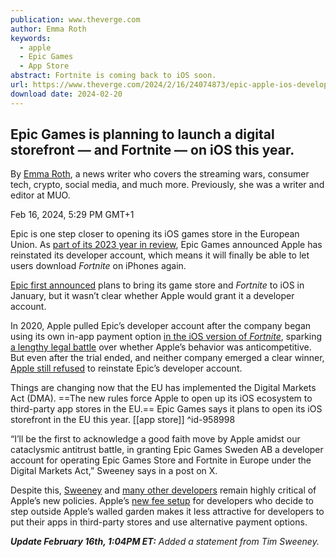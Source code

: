 ```yaml
---
publication: www.theverge.com
author: Emma Roth
keywords:
  - apple
  - Epic Games
  - App Store
abstract: Fortnite is coming back to iOS soon.
url: https://www.theverge.com/2024/2/16/24074873/epic-apple-ios-developer-account-eu-games-store-fortnite
download date: 2024-02-20
---
```

## Epic Games is planning to launch a digital storefront — and Fortnite — on iOS this year.

By [Emma Roth](https://www.theverge.com/authors/emma-roth), a news writer who covers the streaming wars, consumer tech, crypto, social media, and much more. Previously, she was a writer and editor at MUO.

Feb 16, 2024, 5:29 PM GMT+1

Epic is one step closer to opening its iOS games store in the European Union. As [part of its 2023 year in review](https://store.epicgames.com/en-US/news/epic-games-store-2023-year-in-review), Epic Games announced Apple has reinstated its developer account, which means it will finally be able to let users download *Fortnite* on iPhones again. 

[Epic first announced](https://www.theverge.com/2024/1/25/24050800/epic-games-store-fortnite-apple-ios-launch-eu-dma) plans to bring its game store and *Fortnite* to iOS in January, but it wasn’t clear whether Apple would grant it a developer account.

In 2020, Apple pulled Epic’s developer account after the company began using its own in-app payment option [in the iOS version of *Fortnite*](https://www.theverge.com/2020/8/13/21366438/apple-fortnite-ios-app-store-violations-epic-payments), sparking [a lengthy legal battle](https://www.theverge.com/2021/9/12/22667694/epic-v-apple-trial-fortnite-judge-yvonne-gonzalez-rogers-final-ruling-injunction-breakdown) over whether Apple’s behavior was anticompetitive. But even after the trial ended, and neither company emerged a clear winner, [Apple still refused](https://www.theverge.com/2021/9/22/22687968/fortnite-ios-epic-apple-appeal-verdict-antitrust) to reinstate Epic’s developer account.

Things are changing now that the EU has implemented the Digital Markets Act (DMA). ==The new rules force Apple to open up its iOS ecosystem to third-party app stores in the EU.== Epic Games says it plans to open its iOS storefront in the EU this year. [[app store]] ^id-958998

“I’ll be the first to acknowledge a good faith move by Apple amidst our cataclysmic antitrust battle, in granting Epic Games Sweden AB a developer account for operating Epic Games Store and Fortnite in Europe under the Digital Markets Act,” Sweeney says in a post on X.

Despite this, [Sweeney](https://www.theverge.com/2024/1/25/24050696/epic-games-tim-sweeney-apple-app-store-response) and [many other developers](https://www.theverge.com/24051818/apple-app-store-dma-eu-developer-response) remain highly critical of Apple’s new policies. Apple’s [new fee setup](https://www.theverge.com/2024/1/26/24051823/apple-third-party-app-stores-50-cent-fee) for developers who decide to step outside Apple’s walled garden makes it less attractive for developers to put their apps in third-party stores and use alternative payment options.

***Update February 16th, 1:04PM ET:** Added a statement from Tim Sweeney.*
